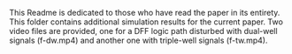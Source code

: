 This Readme is dedicated to those who have read the paper in its entirety.
This folder contains additional simulation results for the current paper.
Two video files are provided, one for a DFF logic path disturbed with dual-well signals (f-dw.mp4) and another one with triple-well signals (f-tw.mp4).

